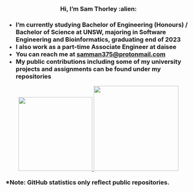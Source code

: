 <h3 align="center">Hi, I’m Sam Thorley :alien:<h3>

<ul>
<li>I’m currently studying Bachelor of Engineering (Honours) / Bachelor of Science at UNSW, majoring in Software Engineering and Bioinformatics, graduating end of 2023</li>
<li>I also work as a part-time Associate Engineer at daisee</li>
<li>You can reach me at <a href=samman375@protonmail.com>samman375@protonmail.com</a></li>
<li>My public contributions including some of my university projects and assignments can be found under my repositories</li>
</ul>

<div align="center">
    <a href="#">
        <img height="200rem" src="https://github-readme-stats.vercel.app/api?username=samman375&count_private=true&include_all_commits=true&custom_title=%E2%9C%A8%20Sam%27s%20GitHub%20Stats&show_icons=true&theme=merko"/>
        <img height="230rem" src="https://github-readme-stats.vercel.app/api/top-langs/?username=samman375&theme=merko&exclude_repo=textbooks-and-slides&hide=html,tex&langs_count=10&layout=compact" />
    </a>
</div>
    
<p>*Note: GitHub statistics only reflect public repositories.</p>

<!---
samman375/samman375 is a ✨ special ✨ repository because its `README.md` (this file) appears on your GitHub profile.
You can click the Preview link to take a look at your changes.
--->
